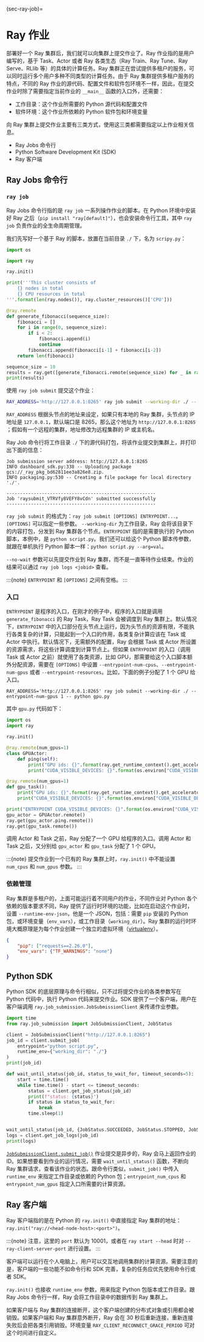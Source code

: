 (sec-ray-job)=
# Ray 作业

部署好一个 Ray 集群后，我们就可以向集群上提交作业了。Ray 作业指的是用户编写的，基于 Task、Actor 或者 Ray 各类生态（Ray Train、Ray Tune、Ray Serve、RLlib 等）的具体的计算任务。Ray 集群正在尝试提供多租户的服务，可以同时运行多个用户多种不同类型的计算任务。由于 Ray 集群提供多租户服务的特点，不同的 Ray 作业的源代码、配置文件和软件包环境不一样，因此，在提交作业时除了需要指定当前作业的 `__main__` 函数的入口外，还需要：

* 工作目录：这个作业所需要的 Python 源代码和配置文件
* 软件环境：这个作业所依赖的 Python 软件包和环境变量

向 Ray 集群上提交作业主要有三类方式，使用这三类都需要指定以上作业相关信息。

* Ray Jobs 命令行
* Python Software Development Kit (SDK)
* Ray 客户端

## Ray Jobs 命令行

### `ray job`

Ray Jobs 命令行指的是 `ray job` 一系列操作作业的脚本。在 Python 环境中安装好 Ray 之后（`pip install "ray[default]"`），也会安装命令行工具，其中 `ray job` 负责作业的全生命周期管理。

我们先写好一个基于 Ray 的脚本，放置在当前目录 `./` 下，名为 `scripy.py`：

```python
import os

import ray

ray.init()

print('''This cluster consists of
    {} nodes in total
    {} CPU resources in total
'''.format(len(ray.nodes()), ray.cluster_resources()['CPU']))

@ray.remote
def generate_fibonacci(sequence_size):
    fibonacci = []
    for i in range(0, sequence_size):
        if i < 2:
            fibonacci.append(i)
            continue
        fibonacci.append(fibonacci[i-1] + fibonacci[i-2])
    return len(fibonacci)

sequence_size = 10
results = ray.get([generate_fibonacci.remote(sequence_size) for _ in range(os.cpu_count())])
print(results)
```
使用 `ray job submit` 提交这个作业：

```bash
RAY_ADDRESS='http://127.0.0.1:8265' ray job submit --working-dir ./ -- python script.py
```

`RAY_ADDRESS` 根据头节点的地址来设定，如果只有本地的 Ray 集群，头节点的 IP 地址是 `127.0.0.1`，默认端口是 8265，那么这个地址为 `http://127.0.0.1:8265` ；假如有一个远程的集群，地址修改为远程集群的 IP 或主机名。

Ray Job 命令行将工作目录 `./` 下的源代码打包，将该作业提交到集群上，并打印出下面的信息：

```
Job submission server address: http://127.0.0.1:8265
INFO dashboard_sdk.py:338 -- Uploading package gcs://_ray_pkg_bd62811ee3a826e8.zip.
INFO packaging.py:530 -- Creating a file package for local directory './'.

-------------------------------------------------------
Job 'raysubmit_VTRVfy8VEFY8vCdn' submitted successfully
-------------------------------------------------------
```

`ray job submit` 的格式为：`ray job submit [OPTIONS] ENTRYPOINT...`。 `[OPTIONS]` 可以指定一些参数。 `--working-dir` 为工作目录，Ray 会将该目录下的内容打包，分发到 Ray 集群各个节点。`ENTRYPOINT` 指的是需要执行的 Python 脚本，本例中，是 `python script.py`。我们还可以给这个 Python 脚本传参数，就跟在单机执行 Python 脚本一样：`python script.py --arg=val`。

`--no-wait` 参数可以先提交作业到 Ray 集群，而不是一直等待作业结束。作业的结果可以通过 `ray job logs <jobid>` 查看。

:::{note}
`ENTRYPOINT` 和 `[OPTIONS]` 之间有空格。
:::

### 入口

`ENTRYPOINT` 是程序的入口，在刚才的例子中，程序的入口就是调用 `generate_fibonacci` 的 Ray Task，Ray Task 会被调度到 Ray 集群上。默认情况下，`ENTRYPOINT` 中的入口部分在头节点上运行，因为头节点的资源有限，不能执行各类复杂的计算，只能起到一个入口的作用，各类复杂计算应该在 Task 或 Actor 中执行。默认情况下，无需额外的配置，Ray 会根据 Task 或 Actor 所设置的资源需求，将这些计算调度到计算节点上。但如果 `ENTRYPOINT` 的入口（调用 Task 或 Actor 之前）就使用了各类资源，比如 GPU，那需要给这个入口脚本额外分配资源，需要在 `[OPTIONS]` 中设置 `--entrypoint-num-cpus`、`--entrypoint-num-gpus` 或者 `--entrypoint-resources`。比如，下面的例子分配了 1 个 GPU 给入口。

```
RAY_ADDRESS='http://127.0.0.1:8265' ray job submit --working-dir ./ --entrypoint-num-gpus 1 -- python gpu.py
```

其中 `gpu.py` 代码如下：

```python
import os
import ray

ray.init()

@ray.remote(num_gpus=1)
class GPUActor:
    def ping(self):
        print("GPU ids: {}".format(ray.get_runtime_context().get_accelerator_ids()["GPU"]))
        print("CUDA_VISIBLE_DEVICES: {}".format(os.environ["CUDA_VISIBLE_DEVICES"]))

@ray.remote(num_gpus=1)
def gpu_task():
    print("GPU ids: {}".format(ray.get_runtime_context().get_accelerator_ids()["GPU"]))
    print("CUDA_VISIBLE_DEVICES: {}".format(os.environ["CUDA_VISIBLE_DEVICES"]))

print("ENTRYPOINT CUDA_VISIBLE_DEVICES: {}".format(os.environ["CUDA_VISIBLE_DEVICES"]))
gpu_actor = GPUActor.remote()
ray.get(gpu_actor.ping.remote())
ray.get(gpu_task.remote())
```

调用 Actor 和 Task 之前，Ray 分配了一个 GPU 给程序的入口。调用 Actor 和 Task 之后，又分别给 `gpu_actor` 和 `gpu_task` 分配了 1 个 GPU。

:::{note}
提交作业到一个已有的 Ray 集群上时，`ray.init()` 中不能设置 `num_cpus` 和 `num_gpus` 参数。
:::

### 依赖管理

Ray 集群是多租户的，上面可能运行着不同用户的作业，不同作业对 Python 各个依赖的版本要求不同，Ray 提供了运行时环境的功能，比如在启动这个作业时，设置 `--runtime-env-json`，他是一个 JSON，包括：需要 `pip` 安装的 Python 包，或环境变量（`env_vars`），或工作目录（`working_dir`）。Ray 集群的运行时环境大概原理是为每个作业创建一个独立的虚拟环境（[virtualenv](https://virtualenv.pypa.io/)）。

```json
{
    "pip": ["requests==2.26.0"],
    "env_vars": {"TF_WARNINGS": "none"}
}
```

## Python SDK

Python SDK 的底层原理与命令行相似，只不过将提交作业的各类参数写在 Python 代码中，执行 Python 代码来提交作业。SDK 提供了一个客户端，用户在客户端调用 `ray.job_submission.JobSubmissionClient` 来传递作业参数。

```python
import time
from ray.job_submission import JobSubmissionClient, JobStatus

client = JobSubmissionClient("http://127.0.0.1:8265")
job_id = client.submit_job(
    entrypoint="python script.py",
    runtime_env={"working_dir": "./"}
)
print(job_id)

def wait_until_status(job_id, status_to_wait_for, timeout_seconds=5):
    start = time.time()
    while time.time() - start <= timeout_seconds:
        status = client.get_job_status(job_id)
        print(f"status: {status}")
        if status in status_to_wait_for:
            break
        time.sleep(1)


wait_until_status(job_id, {JobStatus.SUCCEEDED, JobStatus.STOPPED, JobStatus.FAILED})
logs = client.get_job_logs(job_id)
print(logs)
```

[`JobSubmissionClient.submit_job()`](https://docs.ray.io/en/latest/cluster/running-applications/job-submission/doc/ray.job_submission.JobSubmissionClient.submit_job.html) 作业提交是异步的，Ray 会马上返回作业的 ID。如果想要看到作业的运行情况，需要 `wait_until_status()` 函数，不断向 Ray 集群请求，查看该作业的状态。跟命令行类似，`submit_job()` 中传入 `runtime_env` 来指定工作目录或依赖的 Python 包；`entrypoint_num_cpus` 和 `entrypoint_num_gpus` 指定入口所需要的计算资源。

## Ray 客户端

Ray 客户端指的是在 Python 的 `ray.init()` 中直接指定 Ray 集群的地址：`ray.init("ray://<head-node-host>:<port>")`。

:::{note}
注意，这里的 `port` 默认为 10001，或者在 `ray start --head` 时对 `--ray-client-server-port` 进行设置。
:::

客户端可以运行在个人电脑上，用户可以交互地调用集群的计算资源。需要注意的是，客户端的一些功能不如命令行和 SDK 完善，复杂的任务应优先使用命令行或者 SDK。

`ray.init()` 也接收 `runtime_env` 参数，用来指定 Python 包版本或工作目录。跟 Ray Jobs 命令行一样，Ray 会将工作目录中的数据传到 Ray 集群上。

如果客户端与 Ray 集群的连接断开，这个客户端创建的分布式对象或引用都会被销毁。如果客户端和 Ray 集群意外断开，Ray 会在 30 秒后重新连接，重新连接失败后会把各类引用销毁。环境变量 `RAY_CLIENT_RECONNECT_GRACE_PERIOD` 可对这个时间进行自定义。